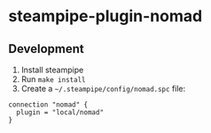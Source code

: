 # steampipe-plugin-nomad

## Development

1. Install steampipe
2. Run `make install`
3. Create a `~/.steampipe/config/nomad.spc` file:

  ```hcl
  connection "nomad" {
    plugin = "local/nomad"
  }
  ```
